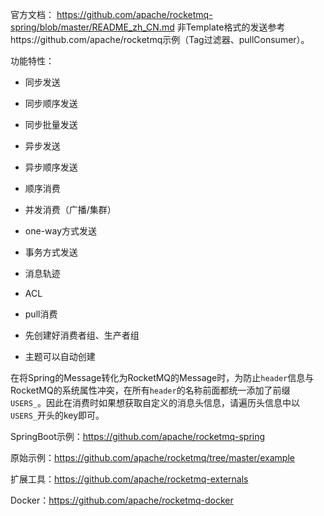 官方文档：
https://github.com/apache/rocketmq-spring/blob/master/README_zh_CN.md
非Template格式的发送参考https://github.com/apache/rocketmq示例（Tag过滤器、pullConsumer）。

功能特性：

-  同步发送
-  同步顺序发送
-  同步批量发送
-  异步发送
-  异步顺序发送
-  顺序消费
-  并发消费（广播/集群）
-  one-way方式发送
-  事务方式发送
-  消息轨迹
-  ACL
-  pull消费

- 先创建好消费者组、生产者组
- 主题可以自动创建

在将Spring的Message转化为RocketMQ的Message时，为防止`header`信息与RocketMQ的系统属性冲突，在所有`header`的名称前面都统一添加了前缀`USERS_`。因此在消费时如果想获取自定义的消息头信息，请遍历头信息中以`USERS_`开头的key即可。

SpringBoot示例：https://github.com/apache/rocketmq-spring

原始示例：https://github.com/apache/rocketmq/tree/master/example

扩展工具：https://github.com/apache/rocketmq-externals

Docker：https://github.com/apache/rocketmq-docker